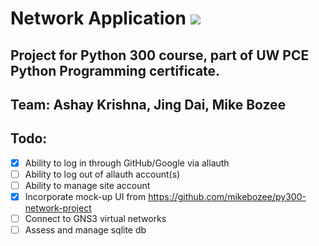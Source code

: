 # Network Application <img src="https://img.shields.io/badge/license-MIT%20License-blue.svg">

## Project for Python 300 course, part of UW PCE Python Programming certificate.

## Team: Ashay Krishna, Jing Dai, Mike Bozee


## Todo:

- [x] Ability to log in through GitHub/Google via allauth
- [ ] Ability to log out of allauth account(s)
- [ ] Ability to manage site account
- [x] Incorporate mock-up UI from https://github.com/mikebozee/py300-network-project
- [ ] Connect to GNS3 virtual networks
- [ ] Assess and manage sqlite db
